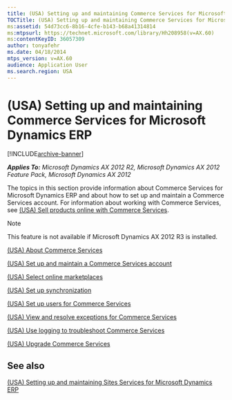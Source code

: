 ```yaml
---
title: (USA) Setting up and maintaining Commerce Services for Microsoft Dynamics ERP
TOCTitle: (USA) Setting up and maintaining Commerce Services for Microsoft Dynamics ERP
ms:assetid: 54d73cc6-8b16-4cfe-b143-b68a41314814
ms:mtpsurl: https://technet.microsoft.com/library/Hh208958(v=AX.60)
ms:contentKeyID: 36057309
author: tonyafehr
ms.date: 04/18/2014
mtps_version: v=AX.60
audience: Application User
ms.search.region: USA
---
```


# (USA) Setting up and maintaining Commerce Services for Microsoft Dynamics ERP 


[!INCLUDE[archive-banner](includes/archive-banner.md)]


_**Applies To:** Microsoft Dynamics AX 2012 R2, Microsoft Dynamics AX 2012 Feature Pack, Microsoft Dynamics AX 2012_

The topics in this section provide information about Commerce Services for Microsoft Dynamics ERP and about how to set up and maintain a Commerce Services account. For information about working with Commerce Services, see [(USA) Sell products online with Commerce Services](usa-sell-products-online-with-commerce-services.md).


> [!NOTE]
> <P>This feature is not available if Microsoft Dynamics AX 2012 R3 is installed.</P>



[(USA) About Commerce Services](usa-about-commerce-services.md)

[(USA) Set up and maintain a Commerce Services account](usa-set-up-and-maintain-a-commerce-services-account.md)

[(USA) Select online marketplaces](usa-select-online-marketplaces.md)

[(USA) Set up synchronization](usa-set-up-synchronization.md)

[(USA) Set up users for Commerce Services](usa-set-up-users-for-commerce-services.md)

[(USA) View and resolve exceptions for Commerce Services](usa-view-and-resolve-exceptions-for-commerce-services.md)

[(USA) Use logging to troubleshoot Commerce Services](usa-use-logging-to-troubleshoot-commerce-services.md)

[(USA) Upgrade Commerce Services](usa-upgrade-commerce-services.md)

## See also

[(USA) Setting up and maintaining Sites Services for Microsoft Dynamics ERP](usa-setting-up-and-maintaining-sites-services-for-microsoft-dynamics-erp.md)

  


